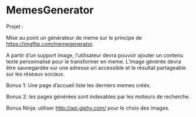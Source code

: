 # MemesGenerator

Projet :

Mise au point un générateur de meme sur le principe de https://imgflip.com/memegenerator.

A partir d’un support image, l’utilisateur devra pouvoir ajouter un contenu texte personnalisé pour le transformer en meme.
L’image générée devra être sauvegardée sur une adresse url accessible et le résultat partageable sur les réseaux sociaux.

Bonus 1: Une page d’accueil liste les derniers memes créés.

Bonus 2: les pages générées sont indexables par les moteurs de recherche.

Bonus Ninja: utiliser http://api.giphy.com/ pour le choix des images.
